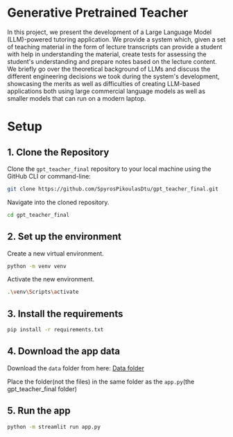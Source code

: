 # Generative Pretrained Teacher

In this project, we present the development of a Large Language Model
(LLM)-powered tutoring application. We provide a system which, given a set of
teaching material in the form of lecture transcripts can provide a student with
help in understanding the material, create tests for assessing the student's
understanding and prepare notes based on the lecture content. We briefly go
over the theoretical background of LLMs and discuss the different engineering
decisions we took during the system's development, showcasing the merits as
well as difficulties of creating LLM-based applications both using large
commercial language models as well as smaller models that can run on a modern
laptop.

# Setup

## 1. Clone the Repository
Clone the `gpt_teacher_final` repository to your local machine using the GitHub CLI or command-line:

```bash
git clone https://github.com/SpyrosPikoulasDtu/gpt_teacher_final.git
```

Navigate into the cloned repository.

```bash
cd gpt_teacher_final
```

## 2. Set up the environment

Create a new virtual environment.

```bash
python -m venv venv
```

Activate the new environment.

```bash
.\venv\Scripts\activate
```

## 3. Install the requirements

```bash
pip install -r requirements.txt
```

## 4. Download the app data

Download the `data` folder from here: [Data folder](https://drive.google.com/drive/folders/1BQoijinmjCjfA7Bd1o4cYmn8r1RX_jCe?usp=sharing)

Place the folder(not the files) in the same folder as the `app.py`(the gpt_teacher_final folder)

## 5. Run the app

```bash
python -m streamlit run app.py
```
